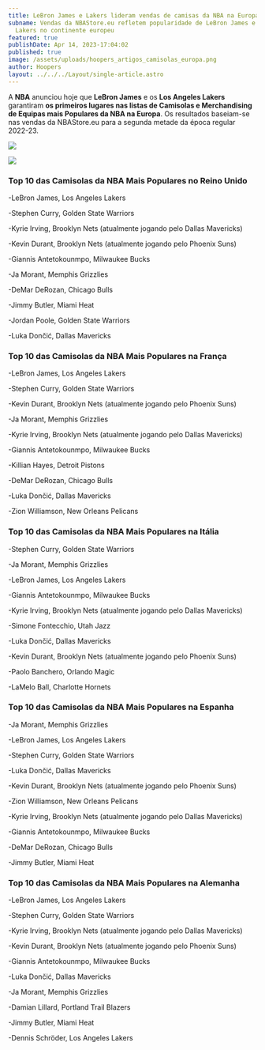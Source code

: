 ```yaml
---
title: LeBron James e Lakers lideram vendas de camisas da NBA na Europa.
subname: Vendas da NBAStore.eu refletem popularidade de LeBron James e dos
  Lakers no continente europeu
featured: true
publishDate: Apr 14, 2023-17:04:02
published: true
image: /assets/uploads/hoopers_artigos_camisolas_europa.png
author: Hoopers
layout: ../../../Layout/single-article.astro
---
```

A **NBA** anunciou hoje que **LeBron James** e os **Los Angeles Lakers** garantiram **os primeiros lugares nas listas de Camisolas e Merchandising de Equipas mais Populares da NBA na Europa**. Os resultados baseiam-se nas vendas da NBAStore.eu para a segunda metade da época regular 2022-23.

![](/assets/uploads/image002.jpeg)



![](/assets/uploads/image003.png)

### Top 10 das Camisolas da NBA Mais Populares no Reino Unido

\-LeBron James, Los Angeles Lakers

\-Stephen Curry, Golden State Warriors

\-Kyrie Irving, Brooklyn Nets (atualmente jogando pelo Dallas Mavericks)

\-Kevin Durant, Brooklyn Nets (atualmente jogando pelo Phoenix Suns)

\-Giannis Antetokounmpo, Milwaukee Bucks

\-Ja Morant, Memphis Grizzlies

\-DeMar DeRozan, Chicago Bulls

\-Jimmy Butler, Miami Heat

\-Jordan Poole, Golden State Warriors

\-Luka Dončić, Dallas Mavericks

### Top 10 das Camisolas da NBA Mais Populares na França

\-LeBron James, Los Angeles Lakers

\-Stephen Curry, Golden State Warriors

\-Kevin Durant, Brooklyn Nets (atualmente jogando pelo Phoenix Suns)

\-Ja Morant, Memphis Grizzlies

\-Kyrie Irving, Brooklyn Nets (atualmente jogando pelo Dallas Mavericks)

\-Giannis Antetokounmpo, Milwaukee Bucks

\-Killian Hayes, Detroit Pistons

\-DeMar DeRozan, Chicago Bulls

\-Luka Dončić, Dallas Mavericks

\-Zion Williamson, New Orleans Pelicans

### Top 10 das Camisolas da NBA Mais Populares na Itália

\-Stephen Curry, Golden State Warriors

\-Ja Morant, Memphis Grizzlies

\-LeBron James, Los Angeles Lakers

\-Giannis Antetokounmpo, Milwaukee Bucks

\-Kyrie Irving, Brooklyn Nets (atualmente jogando pelo Dallas Mavericks)

\-Simone Fontecchio, Utah Jazz

\-Luka Dončić, Dallas Mavericks

\-Kevin Durant, Brooklyn Nets (atualmente jogando pelo Phoenix Suns)

\-Paolo Banchero, Orlando Magic

\-LaMelo Ball, Charlotte Hornets

### Top 10 das Camisolas da NBA Mais Populares na Espanha

\-Ja Morant, Memphis Grizzlies

\-LeBron James, Los Angeles Lakers

\-Stephen Curry, Golden State Warriors

\-Luka Dončić, Dallas Mavericks

\-Kevin Durant, Brooklyn Nets (atualmente jogando pelo Phoenix Suns)

\-Zion Williamson, New Orleans Pelicans

\-Kyrie Irving, Brooklyn Nets (atualmente jogando pelo Dallas Mavericks)

\-Giannis Antetokounmpo, Milwaukee Bucks

\-DeMar DeRozan, Chicago Bulls

\-Jimmy Butler, Miami Heat

### Top 10 das Camisolas da NBA Mais Populares na Alemanha

\-LeBron James, Los Angeles Lakers

\-Stephen Curry, Golden State Warriors

\-Kyrie Irving, Brooklyn Nets (atualmente jogando pelo Dallas Mavericks)

\-Kevin Durant, Brooklyn Nets (atualmente jogando pelo Phoenix Suns)

\-Giannis Antetokounmpo, Milwaukee Bucks

\-Luka Dončić, Dallas Mavericks

\-Ja Morant, Memphis Grizzlies

\-Damian Lillard, Portland Trail Blazers

\-Jimmy Butler, Miami Heat

\-Dennis Schröder, Los Angeles Lakers